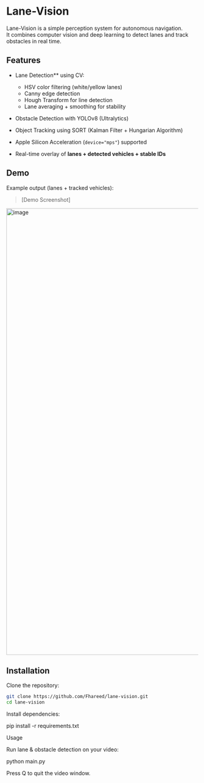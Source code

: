 # Lane-Vision

Lane-Vision is a simple perception system for autonomous navigation.  
It combines computer vision and deep learning to detect lanes and track obstacles in real time.

##  Features
- Lane Detection** using CV:
  
  - HSV color filtering (white/yellow lanes)
  - Canny edge detection
  - Hough Transform for line detection
  - Lane averaging + smoothing for stability
    
- Obstacle Detection with YOLOv8 (Ultralytics)
- Object Tracking using SORT (Kalman Filter + Hungarian Algorithm)
- Apple Silicon Acceleration (`device="mps"`) supported
- Real-time overlay of **lanes + detected vehicles + stable IDs**


##  Demo
Example output (lanes + tracked vehicles):  

> [Demo Screenshot]
<img width="1800" height="1169" alt="image" src="https://github.com/user-attachments/assets/16d4f73a-982f-4954-b132-07557487eb0a" />

 



##  Installation

Clone the repository:
```bash
git clone https://github.com/Fhareed/lane-vision.git
cd lane-vision
```

Install dependencies:

pip install -r requirements.txt

Usage

Run lane & obstacle detection on your video:

python main.py

Press Q to quit the video window.


